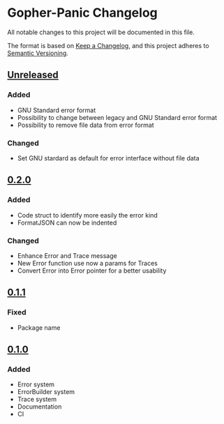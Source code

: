 # Gopher-Panic Changelog

All notable changes to this project will be documented in this file.

The format is based on [Keep a Changelog](https://keepachangelog.com/en/1.0.0/),
and this project adheres to [Semantic Versioning](https://semver.org/spec/v2.0.0.html).

## [Unreleased]

### Added

- GNU Standard error format
- Possibility to change between legacy and GNU Standard error format
- Possibility to remove file data from error format

### Changed

- Set GNU stardard as default for error interface without file data

## [0.2.0]

### Added

- Code struct to identify more easily the error kind
- FormatJSON can now be indented

### Changed

- Enhance Error and Trace message
- New Error function use now a params for Traces
- Convert Error into Error pointer for a better usability

## [0.1.1]

### Fixed

- Package name

## [0.1.0]

### Added

- Error system
- ErrorBuilder system
- Trace system
- Documentation
- CI

[unreleased]: https://github.com/ulphidius/gopherpanic/compare/v0.2.0...master
[0.2.0]: https://github.com/ulphidius/gopherpanic/compare/v0.1.1...v0.2.0
[0.1.1]: https://github.com/ulphidius/gopherpanic/compare/v0.1.0...v0.1.1
[0.1.0]: https://github.com/ulphidius/gopherpanic/compare/v0.1.0
